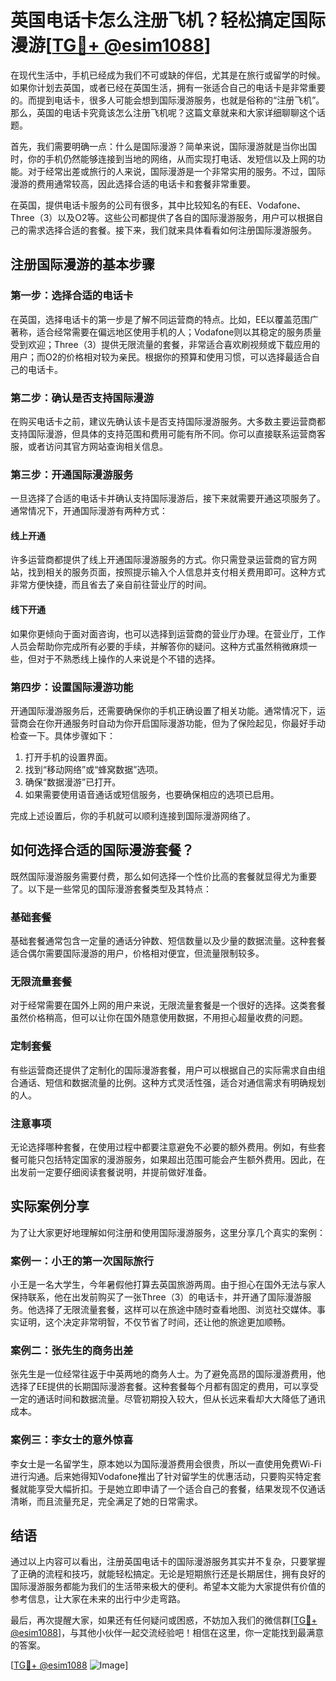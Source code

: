 # 英国电话卡怎么注册飞机？轻松搞定国际漫游[[TG💪+ @esim1088](https://t.me/s/esim1088)]

在现代生活中，手机已经成为我们不可或缺的伴侣，尤其是在旅行或留学的时候。如果你计划去英国，或者已经在英国生活，拥有一张适合自己的电话卡是非常重要的。而提到电话卡，很多人可能会想到国际漫游服务，也就是俗称的“注册飞机”。那么，英国的电话卡究竟该怎么注册飞机呢？这篇文章就来和大家详细聊聊这个话题。

首先，我们需要明确一点：什么是国际漫游？简单来说，国际漫游就是当你出国时，你的手机仍然能够连接到当地的网络，从而实现打电话、发短信以及上网的功能。对于经常出差或旅行的人来说，国际漫游是一个非常实用的服务。不过，国际漫游的费用通常较高，因此选择合适的电话卡和套餐非常重要。

在英国，提供电话卡服务的公司有很多，其中比较知名的有EE、Vodafone、Three（3）以及O2等。这些公司都提供了各自的国际漫游服务，用户可以根据自己的需求选择合适的套餐。接下来，我们就来具体看看如何注册国际漫游服务。

## 注册国际漫游的基本步骤

### 第一步：选择合适的电话卡
在英国，选择电话卡的第一步是了解不同运营商的特点。比如，EE以覆盖范围广著称，适合经常需要在偏远地区使用手机的人；Vodafone则以其稳定的服务质量受到欢迎；Three（3）提供无限流量的套餐，非常适合喜欢刷视频或下载应用的用户；而O2的价格相对较为亲民。根据你的预算和使用习惯，可以选择最适合自己的电话卡。

### 第二步：确认是否支持国际漫游
在购买电话卡之前，建议先确认该卡是否支持国际漫游服务。大多数主要运营商都支持国际漫游，但具体的支持范围和费用可能有所不同。你可以直接联系运营商客服，或者访问其官方网站查询相关信息。

### 第三步：开通国际漫游服务
一旦选择了合适的电话卡并确认支持国际漫游后，接下来就需要开通这项服务了。通常情况下，开通国际漫游有两种方式：

#### 线上开通
许多运营商都提供了线上开通国际漫游服务的方式。你只需登录运营商的官方网站，找到相关的服务页面，按照提示输入个人信息并支付相关费用即可。这种方式非常方便快捷，而且省去了亲自前往营业厅的时间。

#### 线下开通
如果你更倾向于面对面咨询，也可以选择到运营商的营业厅办理。在营业厅，工作人员会帮助你完成所有必要的手续，并解答你的疑问。这种方式虽然稍微麻烦一些，但对于不熟悉线上操作的人来说是个不错的选择。

### 第四步：设置国际漫游功能
开通国际漫游服务后，还需要确保你的手机正确设置了相关功能。通常情况下，运营商会在你开通服务时自动为你开启国际漫游功能，但为了保险起见，你最好手动检查一下。具体步骤如下：

1. 打开手机的设置界面。
2. 找到“移动网络”或“蜂窝数据”选项。
3. 确保“数据漫游”已打开。
4. 如果需要使用语音通话或短信服务，也要确保相应的选项已启用。

完成上述设置后，你的手机就可以顺利连接到国际漫游网络了。

## 如何选择合适的国际漫游套餐？

既然国际漫游服务需要付费，那么如何选择一个性价比高的套餐就显得尤为重要了。以下是一些常见的国际漫游套餐类型及其特点：

### 基础套餐
基础套餐通常包含一定量的通话分钟数、短信数量以及少量的数据流量。这种套餐适合偶尔需要国际漫游的用户，价格相对便宜，但流量限制较多。

### 无限流量套餐
对于经常需要在国外上网的用户来说，无限流量套餐是一个很好的选择。这类套餐虽然价格稍高，但可以让你在国外随意使用数据，不用担心超量收费的问题。

### 定制套餐
有些运营商还提供了定制化的国际漫游套餐，用户可以根据自己的实际需求自由组合通话、短信和数据流量的比例。这种方式灵活性强，适合对通信需求有明确规划的人。

### 注意事项
无论选择哪种套餐，在使用过程中都要注意避免不必要的额外费用。例如，有些套餐可能只包括特定国家的漫游服务，如果超出范围可能会产生额外费用。因此，在出发前一定要仔细阅读套餐说明，并提前做好准备。

## 实际案例分享

为了让大家更好地理解如何注册和使用国际漫游服务，这里分享几个真实的案例：

### 案例一：小王的第一次国际旅行
小王是一名大学生，今年暑假他打算去英国旅游两周。由于担心在国外无法与家人保持联系，他在出发前购买了一张Three（3）的电话卡，并开通了国际漫游服务。他选择了无限流量套餐，这样可以在旅途中随时查看地图、浏览社交媒体。事实证明，这个决定非常明智，不仅节省了时间，还让他的旅途更加顺畅。

### 案例二：张先生的商务出差
张先生是一位经常往返于中英两地的商务人士。为了避免高昂的国际漫游费用，他选择了EE提供的长期国际漫游套餐。这种套餐每个月都有固定的费用，可以享受一定的通话时间和数据流量。尽管初期投入较大，但从长远来看却大大降低了通讯成本。

### 案例三：李女士的意外惊喜
李女士是一名留学生，原本她以为国际漫游费用会很贵，所以一直使用免费Wi-Fi进行沟通。后来她得知Vodafone推出了针对留学生的优惠活动，只要购买特定套餐就能享受大幅折扣。于是她立即申请了一个适合自己的套餐，结果发现不仅通话清晰，而且流量充足，完全满足了她的日常需求。

## 结语

通过以上内容可以看出，注册英国电话卡的国际漫游服务其实并不复杂，只要掌握了正确的流程和技巧，就能轻松搞定。无论是短期旅行还是长期居住，拥有良好的国际漫游服务都能为我们的生活带来极大的便利。希望本文能为大家提供有价值的参考信息，让大家在未来的出行中少走弯路。

最后，再次提醒大家，如果还有任何疑问或困惑，不妨加入我们的微信群[[TG💪+ @esim1088](https://t.me/s/esim1088)]，与其他小伙伴一起交流经验吧！相信在这里，你一定能找到最满意的答案。

[[TG💪+ @esim1088](https://t.me/s/esim1088) ![Image](https://i.postimg.cc/4NQfJmqS/Snipaste-2025-05-13-00-14-12.png)]